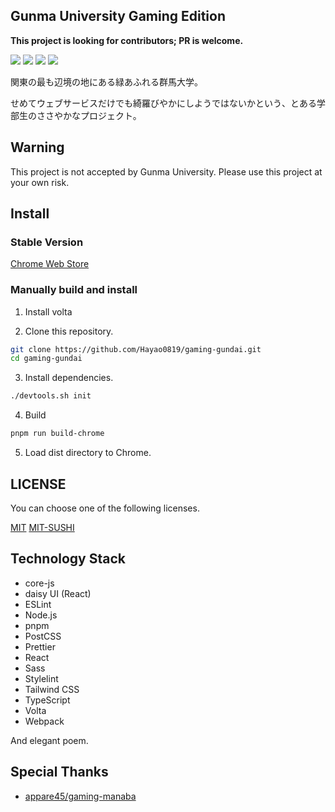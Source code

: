 ## Gunma University Gaming Edition

**This project is looking for contributors; PR is welcome.**

![](https://img.shields.io/github/actions/workflow/status/GunmaRamens/gaming-gundai/check.yml?style=flat-square)
![](https://img.shields.io/github/release-date-pre/GunmaRamens/gaming-gundai?style=flat-square)
![](https://img.shields.io/github/license/GunmaRamens/gaming-gundai?style=flat-square)
![](https://img.shields.io/chrome-web-store/v/fifbnlkbedonackjjbegkjmekchdcfhk?style=flat-square)

関東の最も辺境の地にある緑あふれる群馬大学。

せめてウェブサービスだけでも綺羅びやかにしようではないかという、とある学部生のささやかなプロジェクト。

## Warning

This project is not accepted by Gunma University. Please use this project at your own risk.

## Install

### Stable Version

[Chrome Web Store](https://chromewebstore.google.com/detail/gaming-gunma-university/fifbnlkbedonackjjbegkjmekchdcfhk)

### Manually build and install

1. Install volta

2. Clone this repository.

```bash
git clone https://github.com/Hayao0819/gaming-gundai.git
cd gaming-gundai
```

3. Install dependencies.

```bash
./devtools.sh init
```

4. Build

```bash
pnpm run build-chrome
```

5. Load dist directory to Chrome.

## LICENSE

You can choose one of the following licenses.

[MIT](./LICENSE.txt)
[MIT-SUSHI](./SUSHI.md)

## Technology Stack

- core-js
- daisy UI (React)
- ESLint
- Node.js
- pnpm
- PostCSS
- Prettier
- React
- Sass
- Stylelint
- Tailwind CSS
- TypeScript
- Volta
- Webpack

And elegant poem.

## Special Thanks

- [appare45/gaming-manaba](https://github.com/appare45/gaming-manaba)

